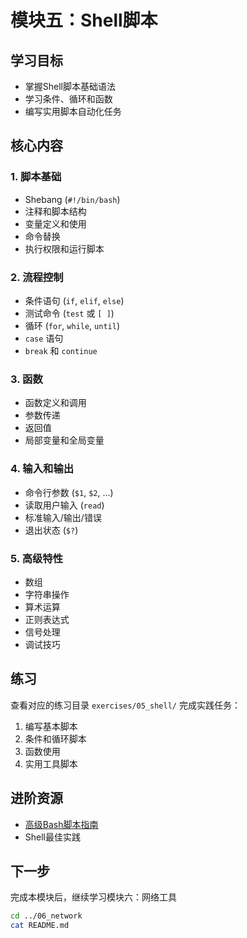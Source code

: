 # 模块五：Shell脚本

## 学习目标
- 掌握Shell脚本基础语法
- 学习条件、循环和函数
- 编写实用脚本自动化任务

## 核心内容

### 1. 脚本基础
- Shebang (`#!/bin/bash`)
- 注释和脚本结构
- 变量定义和使用
- 命令替换
- 执行权限和运行脚本

### 2. 流程控制
- 条件语句 (`if`, `elif`, `else`)
- 测试命令 (`test` 或 `[ ]`)
- 循环 (`for`, `while`, `until`)
- `case` 语句
- `break` 和 `continue`

### 3. 函数
- 函数定义和调用
- 参数传递
- 返回值
- 局部变量和全局变量

### 4. 输入和输出
- 命令行参数 (`$1`, `$2`, ...)
- 读取用户输入 (`read`)
- 标准输入/输出/错误
- 退出状态 (`$?`)

### 5. 高级特性
- 数组
- 字符串操作
- 算术运算
- 正则表达式
- 信号处理
- 调试技巧

## 练习
查看对应的练习目录 `exercises/05_shell/` 完成实践任务：

1. 编写基本脚本
2. 条件和循环脚本
3. 函数使用
4. 实用工具脚本

## 进阶资源
- [高级Bash脚本指南](https://tldp.org/LDP/abs/html/)
- Shell最佳实践

## 下一步
完成本模块后，继续学习模块六：网络工具
```bash
cd ../06_network
cat README.md
``` 